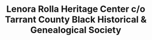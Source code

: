 ---
layout: repo
title: "Lenora Rolla Heritage Center c/o Tarrant County Black Historical & Genealogical Society"
id: 17208
permalink: repos/17208/
---